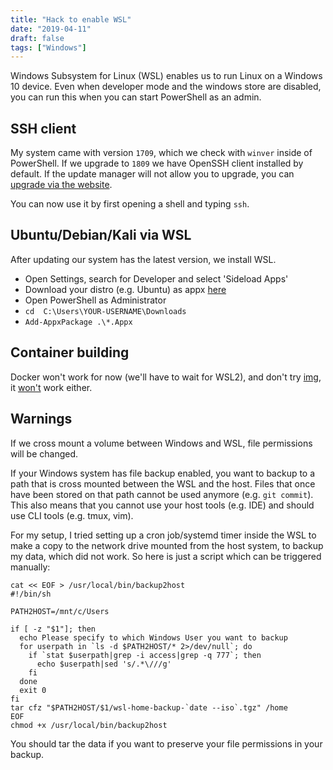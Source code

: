 ```yaml
---
title: "Hack to enable WSL"
date: "2019-04-11"
draft: false
tags: ["Windows"]
---
```


Windows Subsystem for Linux (WSL) enables us to
run Linux on a Windows 10 device.
Even when developer mode and the windows store are disabled,
you can run this when you can start PowerShell
as an admin.

## SSH client

My system came with version `1709`,
which we check with `winver` inside of PowerShell.
If we upgrade to `1809` we have OpenSSH client installed by default.
If the update manager will not allow you to upgrade,
you can
[upgrade via the website](https://www.microsoft.com/software-download/windows10).

You can now use it by first opening a shell and typing `ssh`.

## Ubuntu/Debian/Kali via WSL

After updating our system has the latest version,
we install WSL.

- Open Settings, search for Developer and select 'Sideload Apps'
- Download your distro (e.g. Ubuntu) as appx [here](https://docs.microsoft.com/en-us/windows/wsl/install-manual)
- Open PowerShell as Administrator
- `cd  C:\Users\YOUR-USERNAME\Downloads`
- `Add-AppxPackage .\*.Appx`


## Container building
Docker won't work for now (we'll have to wait for WSL2),
and don't try [img](https://github.com/genuinetools/img),
it [won't](https://github.com/genuinetools/img/issues/34) work either.

## Warnings

If we cross mount a volume between Windows
and WSL,
file permissions will be changed.

If your Windows system has file backup enabled,
you want to backup to a path that is cross mounted
between the WSL and the host.
Files that once have been stored on that path
cannot be used anymore (e.g. `git commit`).
This also means that you cannot use your host tools
(e.g. IDE) and should use CLI tools (e.g. tmux, vim).

For my setup,
I tried setting up a cron job/systemd timer inside the WSL
to make a copy to the network drive mounted from the host system,
to backup my data,
which did not work.
So here is just a script which can be triggered manually:

```
cat << EOF > /usr/local/bin/backup2host
#!/bin/sh

PATH2HOST=/mnt/c/Users

if [ -z "$1"]; then
  echo Please specify to which Windows User you want to backup
  for userpath in `ls -d $PATH2HOST/* 2>/dev/null`; do
    if `stat $userpath|grep -i access|grep -q 777`; then
      echo $userpath|sed 's/.*\///g'
    fi
  done
  exit 0
fi
tar cfz "$PATH2HOST/$1/wsl-home-backup-`date --iso`.tgz" /home
EOF
chmod +x /usr/local/bin/backup2host
```

You should tar the data if you want to preserve
your file permissions in your backup.
